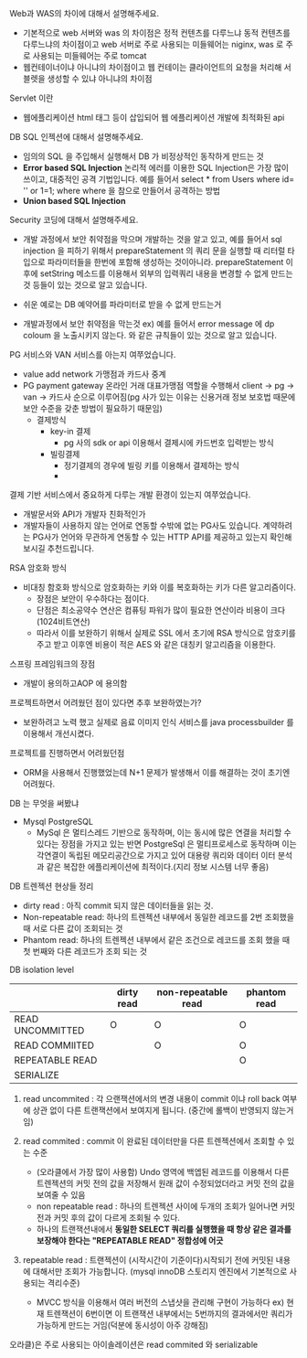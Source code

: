 Web과 WAS의 차이에 대해서 설명해주세요.  
- 기본적으로 web 서버와 was 의 차이점은 정적 컨텐츠를 다루느냐 동적 컨텐츠를 다루느냐의 차이점이고 web 서버로 주로 사용되는 미들웨어는 niginx, was 로 주로 사용되는 미들웨어는 주로 tomcat
- 웹컨테이너이냐 아니냐의 차이점이고 웹 컨테이는 클라이언트의 요청을 처리해 서블렛을 생성할 수 있냐 아니냐의 차이점

Servlet 이란
- 웹에플리케이션 html 태그 등이 삽입되어 웹 에플리케이션 개발에 최적화된 api 

DB SQL 인젝션에 대해서 설명해주세요.  
- 임의의 SQL 을 주입해서 실행해서 DB 가 비정상적인 동작하게 만드는 것
- **Error based SQL Injection** 논리적 에러를 이용한 SQL Injection은 가장 많이 쓰이고, 대중적인 공격 기법입니다. 예를 들어서 select * from Users where id= '' or 1=1; where where 을 참으로 만들어서 공격하는 방법
- **Union based SQL Injection**

Security 코딩에 대해서 설명해주세요.
- 개발 과정에서 보안 취약점을 막으며 개발하는 것을 알고 있고, 예를 들어서 sql injection 을 피하기 위해서 prepareStatement 의 쿼리 문을 실행할 때 리터럴 타입으로 파라미터들을 한번에 포함해 생성하는 것이아니라. prepareStatement 이후에 setString 메소드를 이용해서 외부의 입력쿼리 내용을 변경할 수 없게 만드는것 등들이 있는 것으로 알고 있습니다. 
- 쉬운 예로는 DB 예약어를  파라미터로 받을 수 없게 만드는거

- 개발과정에서 보안 취약점을 막는것 ex) 예를 들어서 error message 에 dp coloum 을 노출시키지 않는다. 와 같은 규칙들이 있는 것으로 알고 있습니다.

PG 서비스와 VAN 서비스를 아는지 여쭈었습니다.  
- value add network 가맹점과 카드사 중계
- PG payment gateway 온라인 거래 대표가맹점 역할을 수행해서 client -> pg -> van -> 카드사 순으로 이루어짐(pg 사가 있는 이유는 신용거래 정보 보호법 때문에 보안 수준을 갖춘 방법이 필요하기 때문임)
	- 결제방식
		- key-in 결제
			- pg 사의 sdk or api 이용해서 결제시에 카드번호 입력받는 방식
		- 빌링결제
			- 정기결제의 경우에 빌링 키를 이용해서 결제하는 방식
			- 

결제 기반 서비스에서 중요하게 다루는 개발 환경이 있는지 여쭈었습니다.
- 개발문서와 API가 개발자 친화적인가
- 개발자들이 사용하지 않는 언어로 연동할 수밖에 없는 PG사도 있습니다. 계약하려는 PG사가 언어와 무관하게 연동할 수 있는 HTTP API를 제공하고 있는지 확인해 보시길 추천드립니다.

RSA 암호화 방식  
- 비대칭 함호화 방식으로 암호화하는 키와 이를 복호화하는 키가 다른 알고리즘이다.
	- 장점은 보안이 우수하다는 점이다.
	- 단점은 최소공약수 연산은 컴퓨팅 파워가 많이 필요한 연산이라 비용이 크다(1024비트연산)
	- 따라서 이를 보완하기 위해서 실제로 SSL 에서 초기에 RSA 방식으로 암호키를 주고 받고 이후엔 비용이 적은 AES 와 같은 대칭키 알고리즘을 이용한다.

스프링 프레임워크의 장점
- 개발이 용의하고AOP 에 용의함

프로젝트하면서 어려웠던 점이 있다면 추후 보완하였는가?

- 보완하려고 노력 했고 실제로 음료 이미지 인식 서비스를 java processbuilder 를 이용해서 개선시켰다.

프로젝트를 진행하면서 어려웠던점
- ORM을 사용해서 진행했었는데 N+1 문제가 발생해서 이를 해결하는 것이 초기엔 어려웠다.

DB 는 무엇을 써봤냐
- Mysql PostgreSQL
	- MySql 은 멀티스레드 기반으로 동작하며, 이는 동시에 많은 연결을 처리할 수 있다는 장점을 가지고 있는 반면 PostgreSql 은 멀티프로세스로 동작하며 이는 각연결이 독립된 메모리공간으로 가지고 있어 대용량 쿼리와 데이터 이터 분석과 같은 복잡한 에플리케이션에 최적이다.(지리 정보 시스템 너무 좋음)

DB 트렌젝션 현상들 정리
- dirty read : 아직 commit 되지 않은 데이터들을 읽는 것.
- Non-repeatable read: 하나의 트렌젝션 내부에서 동일한 레코드를 2번 조회했을 때 서로 다른 값이 조회되는 것
- Phantom read: 하나의 트렌젝션 내부에서 같은 조건으로 레코드를 조회 했을 때 첫 번째와 다른 레코드가 조회 되는 것
	
DB isolation level

|                  | dirty read | non-repeatable read | phantom read |
| ---------------- | ---------- | ------------------- | ------------ |
| READ UNCOMMITTED | O          | O                   | O            |
| READ COMMIITED   |            | O                   | O            |
| REPEATABLE READ  |            |                     | O            |
| SERIALIZE        |            |                     |              |

1. read uncommited : 각 으랜잭션에서의 변경 내용이 commit 이냐 roll back 여부에 상관 없이 다른 트랜잭션에서 보여지게 됩니다. (중간에 롤백이 반영되지 않는거임)

2. read commited : commit 이 완료된 데이터만을 다른 트렌젝션에서 조회할 수 있는 수준
	- (오라클에서 가장 많이 사용함) Undo 영역에 백엡된 레코드를 이용해서 다른 트렌젝션의 커밋 전의 값을 저장해서 원래 값이 수정되었더라고 커밋 전의 값을 보여줄 수 있음 
	- non repeatable read : 하나의 트렌젝션 사이에 두개의 조회가 일어나면 커밋 전과 커밋 후의 값이 다르게 조회될 수 있다.
	- 하나의 트랜잭션내에서 **동일한 SELECT 쿼리를 실행했을 때 항상 같은 결과를 보장해야 한다는 "REPEATABLE READ" 정합성에 어긋**

4. repeatable read : 트랜젝션이 (시작시간이 기준이다)시작되기 전에 커밋된 내용에 대해서만 조회가 가능합니다. (mysql innoDB 스토리지 엔진에서 기본적으로 사용되는 격리수준)
	- MVCC 방식을 이용해서 여러 버전의 스냅샷을 관리해 구현이 가능하다 ex) 현재 트렌잭션이 6번이면 이 트랜잭션 내부에서는 5번까지의 결과에서만 쿼리가 가능하게 만드는 거임(덕분에 동시성이 아주 강해짐)
	
오라클)은 주로 사용되는 아이솔레이션은 read commited 와 serializable 